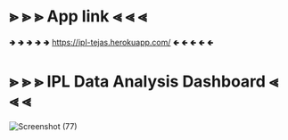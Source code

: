 # ⪢ ⪢ ⪢	App link	⪡ ⪡ ⪡
 🢂 🢂 🢂 🢂 🢂 https://ipl-tejas.herokuapp.com/ 🢀 🢀 🢀 🢀 🢀


# ⪢ ⪢ ⪢	IPL Data Analysis Dashboard ⪡ ⪡ ⪡

![Screenshot (77)](https://user-images.githubusercontent.com/97099106/160073637-5d6316ac-4327-4ea0-8aa1-5c459ce802bd.png)


